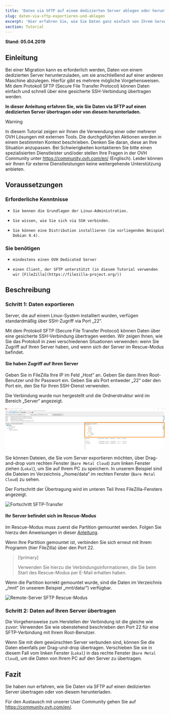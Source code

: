 ```yaml
---
title: 'Daten via SFTP auf einem dedizierten Server ablegen oder herunterladen'
slug: daten-via-sftp-exportieren-und-ablegen
excerpt: 'Hier erfahren Sie, wie Sie Daten ganz einfach von Ihrem Server auf Ihren PC übertragen oder umgekehrt.'
section: Tutorial
---
```


**Stand: 05.04.2019**

## Einleitung

Bei einer Migration kann es erforderlich werden, Daten von einem dedizierten Server herunterzuladen, um sie anschließend auf einer anderen Maschine abzulegen. Hierfür gibt es mehrere mögliche Vorgehensweisen. Mit dem Protokoll SFTP (Secure File Transfer Protocol) können Daten einfach und schnell über eine gesicherte SSH-Verbindung übertragen werden.

**In dieser Anleitung erfahren Sie, wie Sie Daten via SFTP auf einen dedizierten Server übertragen oder von diesem herunterladen.**

> [!warning]
>
In diesem Tutorial zeigen wir Ihnen die Verwendung einer oder mehrerer OVH Lösungen mit externen Tools. Die durchgeführten Aktionen werden in einem bestimmten Kontext beschrieben. Denken Sie daran, diese an Ihre Situation anzupassen. Bei Schwierigkeiten kontaktieren Sie bitte einen spezialisierten Dienstleister und/oder stellen Ihre Fragen in der OVH Community unter <https://community.ovh.com/en/> (Englisch). Leider können wir Ihnen für externe Dienstleistungen keine weitergehende Unterstützung anbieten.
>


## Voraussetzungen


### Erforderliche Kenntnisse

*     Sie kennen die Grundlagen der Linux-Administration.
*     Sie wissen, wie Sie sich via SSH verbinden.
*     Sie können eine Distribution installieren (im vorliegenden Beispiel Debian 9.4).


### Sie benötigen

*     mindestens einen OVH Dedicated Server
*     einen Client, der SFTP unterstützt (in diesem Tutorial verwenden wir [FileZilla](https://filezilla-project.org/))


## Beschreibung


### Schritt 1: Daten exportieren

Server, die auf einem Linux-System installiert wurden, verfügen standardmäßig über SSH-Zugriff via Port „22“.

Mit dem Protokoll SFTP (Secure File Transfer Protocol) können Daten über eine gesicherte SSH-Verbindung übertragen werden. Wir zeigen Ihnen, wie Sie das Protokoll in zwei verschiedenen Situationen verwenden: wenn Sie Zugriff auf Ihren Server haben, und wenn sich der Server im Rescue-Modus befindet.


#### Sie haben Zugriff auf Ihren Server

Geben Sie in FileZilla Ihre IP im Feld „Host“ an. Geben Sie dann Ihren Root-Benutzer und Ihr Passwort ein. Geben Sie als Port entweder „22“ oder den Port ein, den Sie für Ihren SSH-Dienst verwenden.

Die Verbindung wurde nun hergestellt und die Ordnerstruktur wird im Bereich „Server“ angezeigt.

 
![SFTP Remote-Verzeichnis](images/sftp_ds_01.png)
 

Sie können Dateien, die Sie vom Server exportieren möchten, über Drag-and-drop vom rechten Fenster (`Bare Metal Cloud`) zum linken Fenster ziehen (`Lokal`), um Sie auf Ihrem PC zu speichern. In unserem Beispiel sind die Dateien im Verzeichnis „/home/data“ im rechten Fenster (`Bare Metal Cloud`)  zu sehen.

Der Fortschritt der Übertragung wird im unteren Teil Ihres FileZilla-Fensters angezeigt.

 
![Fortschritt SFTP-Transfer](images/sftp_ds_02.png)


#### Ihr Server befindet sich im Rescue-Modus 

Im Rescue-Modus muss zuerst die Partition gemountet werden. Folgen Sie hierzu den Anweisungen in dieser [Anleitung](https://docs.ovh.com/de/dedicated/ovh-rescue/).

Wenn Ihre Partition gemountet ist, verbinden Sie sich erneut mit Ihrem Programm (hier FileZilla) über den Port 22.


> [!primary]
>
> Verwenden Sie hierzu die Verbindungsinformationen, die Sie beim Start des Rescue-Modus per E-Mail erhalten haben.
>


Wenn die Partition korrekt gemountet wurde, sind die Daten im Verzeichnis „/mnt“ (in unserem Beispiel „mnt/data/“) verfügbar.

 ![Remote-Server SFTP Rescue-Modus](images/sftp_ds_03.png)

 
### Schritt 2: Daten auf Ihren Server übertragen

Die Vorgehensweise zum Herstellen der Verbindung ist die gleiche wie zuvor: Verwenden Sie wie obenstehend beschrieben den Port 22 für eine SFTP-Verbindung mit Ihrem Root-Benutzer.

Wenn Sie mit dem gewünschten Server verbunden sind, können Sie die Daten ebenfalls per Drag-und-drop übertragen. Verschieben Sie sie in diesem Fall vom linken Fenster (`Lokal`) in das rechte Fenster (`Bare Metal Cloud`), um die Daten von Ihrem PC auf den Server zu übertragen.

## Fazit

Sie haben nun erfahren, wie Sie Daten via SFTP auf einen dedizierten Server übertragen oder von diesem herunterladen.

Für den Austausch mit unserer User Community gehen Sie auf <https://community.ovh.com/en/>.

